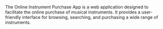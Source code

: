 The Online Instrument Purchase App is a web application designed to facilitate the online purchase of musical instruments. It provides a user-friendly interface for browsing, searching, and purchasing a wide range of instruments.
